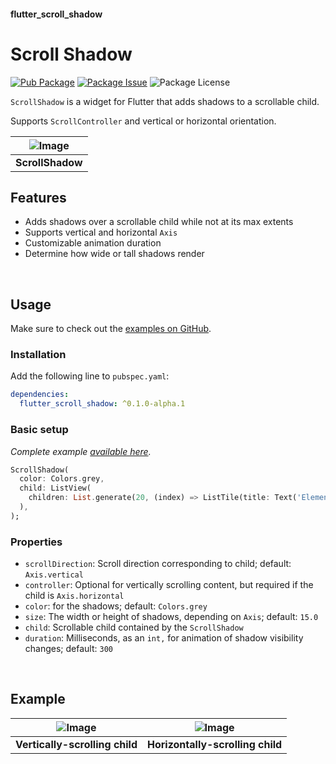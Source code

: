#### flutter_scroll_shadow
# Scroll Shadow

[![Pub Package](https://img.shields.io/pub/v/flutter_scroll_shadow.svg?style=flat-square)](https://pub.dartlang.org/packages/flutter_scroll_shadow) [![Package Issue](https://img.shields.io/github/issues/rickypid/flutter_scroll_shadow)](https://github.com/rickypid/flutter_scroll_shadow/issues)
![Package License](https://img.shields.io/github/license/rickypid/flutter_scroll_shadow)

`ScrollShadow` is a widget for Flutter that adds shadows to a scrollable child.

Supports `ScrollController` and vertical or horizontal orientation.

| ![Image](https://github.com/rickypid/flutter_scroll_shadow/blob/master/doc/.media/example.gif?raw=true) |
| :------------: |
| **ScrollShadow** |

## Features
* Adds shadows over a scrollable child while not at its max extents
* Supports vertical and horizontal `Axis`
* Customizable animation duration
* Determine how wide or tall shadows render

&nbsp;

## Usage
Make sure to check out the [examples on GitHub](https://github.com/rickypid/flutter_scroll_shadow/tree/master/exmple).

### Installation
Add the following line to `pubspec.yaml`:
```yaml
dependencies:
  flutter_scroll_shadow: ^0.1.0-alpha.1
```

### Basic setup
*Complete example [available here](https://github.com/rickypid/flutter_scroll_shadow/blob/master/example/lib/main.dart).*

```dart
ScrollShadow(
  color: Colors.grey,
  child: ListView(
    children: List.generate(20, (index) => ListTile(title: Text('Element $index'),)),
  ),
);
```

### Properties
* `scrollDirection`: Scroll direction corresponding to child; default: `Axis.vertical`
* `controller`: Optional for vertically scrolling content, but required if the child is `Axis.horizontal`
* `color`: for the shadows; default: `Colors.grey`
* `size`: The width or height of shadows, depending on `Axis`; default: `15.0`
* `child`: Scrollable child contained by the `ScrollShadow`
* `duration`: Milliseconds, as an `int,` for animation of shadow visibility changes; default: `300`

&nbsp;

## Example
![Image](https://github.com/rickypid/flutter_scroll_shadow/blob/master/doc/.media/example_vertical.png?raw=true) | ![Image](https://github.com/rickypid/flutter_scroll_shadow/blob/master/doc/.media/example_horizontal.png?raw=true)
:-:| :-:
**Vertically-scrolling child** | **Horizontally-scrolling child**
